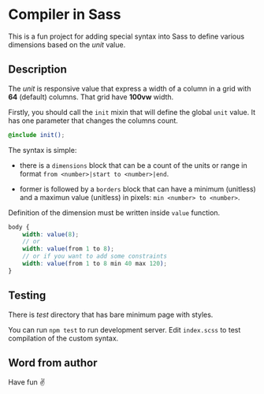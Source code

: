 # Compiler in Sass

This is a fun project for adding special syntax into Sass to define various dimensions based on the _unit_ value.

## Description

The _unit_ is responsive value that express a width of a column in a grid with **64** (default) columns. That grid have **100vw** width.

Firstly, you should call the `init` mixin that will define the global `unit` value. It has one parameter that changes the columns count.

```scss
@include init();
```

The syntax is simple:

- there is a `dimensions` block that can be a count of the units or range in format `from <number>|start to <number>|end`.

- former is followed by a `borders` block that can have a minimum (unitless) and a maximun value (unitless) in pixels: `min <number> to <number>`.

Definition of the dimension must be written inside `value` function.

```scss
body {
	width: value(8);
	// or
	width: value(from 1 to 8);
	// or if you want to add some constraints
	width: value(from 1 to 8 min 40 max 120);
}
```

## Testing

There is _test_ directory that has bare minimum page with styles.

You can run `npm test` to run development server. Edit `index.scss` to test compilation of the custom syntax.

## Word from author

Have fun ✌️
